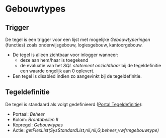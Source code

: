# Gebouwtypes

## Trigger

De tegel is een trigger voor een lijst met mogelijke *Gebouwtyperingen* (functies) zoals onderwijsgebouw, logiesgebouw, kantoorgebouw.

* De tegel is alleen zichtbaar voor inlogger wanneer:
  * deze aan hem/haar is toegekend
  * de evaluatie van het *SQL statement onzichtbaar* bij de tegeldefinitie een waarde ongelijk aan 0 oplevert.
* Een tegel is disabled indien zo aangevinkt bij de tegeldefinitie.

## Tegeldefinitie

De tegel is standaard als volgt gedefinieerd ([Portal Tegeldefinitie](/docs/instellen_inrichten/portaldefinitie/portal_tegel.md)):

* Portaal: *Beheer*
* Kolom: *Brontabellen II*
* Kopregel: *Gebouwtypes*
* Actie: *getFlexList(SysStandardList,nil,nil,G,beheer_vwfrmgebouwtype)*
